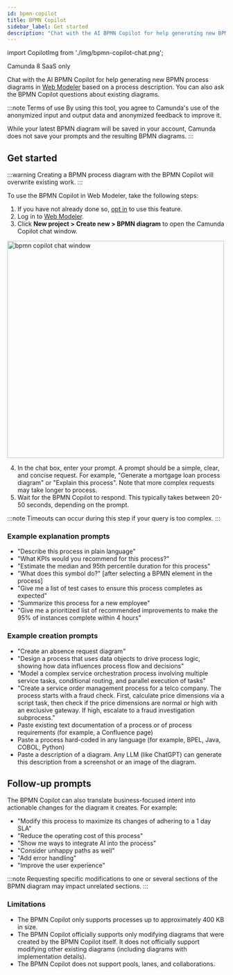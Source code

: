 ```yaml
---
id: bpmn-copilot
title: BPMN Copilot
sidebar_label: Get started
description: "Chat with the AI BPMN Copilot for help generating new BPMN process diagrams in Web Modeler based on a process description."
---
```


import CopilotImg from './img/bpmn-copilot-chat.png';

<span class="badge badge--cloud">Camunda 8 SaaS only</span>

Chat with the AI BPMN Copilot for help generating new BPMN process diagrams in [Web Modeler](/components/modeler/web-modeler/launch-web-modeler.md) based on a process description. You can also ask the BPMN Copilot questions about existing diagrams.

:::note Terms of use
By using this tool, you agree to Camunda's use of the anonymized input and output data and anonymized feedback to improve it.

While your latest BPMN diagram will be saved in your account, Camunda does not save your prompts and the resulting BPMN diagrams.
:::

## Get started

:::warning
Creating a BPMN process diagram with the BPMN Copilot will overwrite existing work.
:::

To use the BPMN Copilot in Web Modeler, take the following steps:

1. If you have not already done so, [opt in](/components/console/manage-organization/enable-alpha-features.md#enable-ai-powered-features) to use this feature.
2. Log in to [Web Modeler](/components/modeler/web-modeler/launch-web-modeler.md).
3. Click **New project > Create new > BPMN diagram** to open the Camunda Copilot chat window.

<img src={CopilotImg} alt="bpmn copilot chat window" width="500px" />

4. In the chat box, enter your prompt. A prompt should be a simple, clear, and concise request. For example, "Generate a mortgage loan process diagram" or "Explain this process". Note that more complex requests may take longer to process.
5. Wait for the BPMN Copilot to respond. This typically takes between 20-50 seconds, depending on the prompt.

:::note
Timeouts can occur during this step if your query is too complex.
:::

### Example explanation prompts

- "Describe this process in plain language"
- "What KPIs would you recommend for this process?"
- "Estimate the median and 95th percentile duration for this process"
- "What does this symbol do?" [after selecting a BPMN element in the process]
- "Give me a list of test cases to ensure this process completes as expected"
- "Summarize this process for a new employee"
- "Give me a prioritized list of recommended improvements to make the 95% of instances complete within 4 hours"

### Example creation prompts

- "Create an absence request diagram"
- "Design a process that uses data objects to drive process logic, showing how data influences process flow and decisions"
- "Model a complex service orchestration process involving multiple service tasks, conditional routing, and parallel execution of tasks"
- "Create a service order management process for a telco company. The process starts with a fraud check. First, calculate price dimensions via a script task, then check if the price dimensions are normal or high with an exclusive gateway. If high, escalate to a fraud investigation subprocess."
- Paste existing text documentation of a process or of process requirements (for example, a Confluence page)
- Paste a process hard-coded in any language (for example, BPEL, Java, COBOL, Python)
- Paste a description of a diagram. Any LLM (like ChatGPT) can generate this description from a screenshot or an image of the diagram.

## Follow-up prompts

The BPMN Copilot can also translate business-focused intent into actionable changes for the diagram it creates. For example:

- "Modify this process to maximize its changes of adhering to a 1 day SLA"
- "Reduce the operating cost of this process"
- "Show me ways to integrate AI into the process"
- "Consider unhappy paths as well"
- "Add error handling"
- "Improve the user experience"

:::note
Requesting specific modifications to one or several sections of the BPMN diagram may impact unrelated sections.
:::

### Limitations

- The BPMN Copilot only supports processes up to approximately 400 KB in size.
- The BPMN Copilot officially supports only modifying diagrams that were created by the BPMN Copilot itself. It does not officially support modifying other existing diagrams (including diagrams with implementation details).
- The BPMN Copilot does not support pools, lanes, and collaborations.
